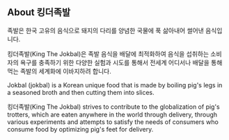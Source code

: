 ## About 킹더족발

족발은 한국 고유의 음식으로 돼지의 다리를 양념한 국물에 푹 삶아내어 썰어낸 음식입니다.

킹더족발(King The Jokbal)은 족발 음식을 배달에 최적화하여 음식을 섭취하는 소비자의 욕구를 충족하기 위한 다양한 실험과 시도를 통해서 전세계 어디서나 배달을 통해 먹는 족발의 세계화에 이바지하려 합니다.

Jokbal (jokbal) is a Korean unique food that is made by boiling pig's legs in a seasoned broth and then cutting them into slices.

킹더족발(King The Jokbal) strives to contribute to the globalization of pig's trotters, which are eaten anywhere in the world through delivery, through various experiments and attempts to satisfy the needs of consumers who consume food by optimizing pig's feet for delivery.
